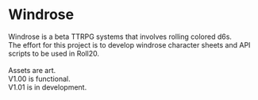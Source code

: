 # Windrose
Windrose is a beta TTRPG systems that involves rolling colored d6s.\
The effort for this project is to develop windrose character sheets and API scripts to be used in Roll20.\
\
Assets are art.\
V1.00 is functional.\
V1.01 is in development.
